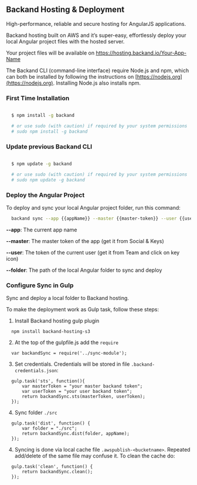 ## Backand Hosting & Deployment
High-performance, reliable and secure hosting for AngularJS applications.

Backand hosting built on AWS and it’s super-easy, effortlessly deploy your local Angular project files with the
hosted server.

Your project files will be available on https://hosting.backand.io/Your-App-Name

The Backand CLI (command-line interface) require Node.js and npm, which can both be installed by following the instructions on [https://nodejs.org](https://nodejs.org). Installing Node.js also installs npm.

### First Time Installation

```bash

  $ npm install -g backand

  # or use sudo (with caution) if required by your system permissions
  # sudo npm install -g backand
```

### Update previous Backand CLI

```bash

  $ npm update -g backand

  # or use sudo (with caution) if required by your system permissions
  # sudo npm update -g backand
```

### Deploy the Angular Project

To deploy and sync your local Angular project folder, run this command:

```bash
  backand sync --app {{appName}} --master {{master-token}} --user {{user-token}} --folder /path/to/project/folder
```

  **--app**: The current app name
  
  **--master**: The master token of the app (get it from Social & Keys)
  
  **--user**: The token of the current user (get it from Team and click on key icon)
  
  **--folder**: The path of the local Angular folder to sync and deploy
  
  
### Configure Sync in Gulp

Sync and deploy a local folder to Backand hosting.

To make the deployment work as Gulp task, follow these steps:

1. Install Backand hosting gulp plugin

```
  npm install backand-hosting-s3
```

2. At the top of the gulpfile.js add the `require`

```
  var backandSync = require('../sync-module');
```  

3. Set credentials. Credentials will be stored in file `.backand-credentials.json`:

```
  gulp.task('sts', function(){
      var masterToken = "your master backand token";
      var userToken = "your user backand token"; 
      return backandSync.sts(masterToken, userToken);
  });
```

4. Sync folder `./src`

```
  gulp.task('dist', function() {   
      var folder = "./src";
      return backandSync.dist(folder, appName);
  });
```

4. Syncing is done via local cache file `.awspublish-<bucketname>`. Repeated add/delete of the same file may confuse it. To clean the cache do:

```
  gulp.task('clean', function() {
      return backandSync.clean();
  });
```
